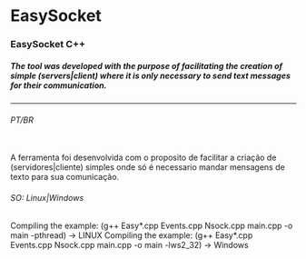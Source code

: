 # EasySocket
### EasySocket C++
##### The tool was developed with the purpose of facilitating the creation of simple (servers|client) where it is only necessary to send text messages for their communication.
__________________________________________________________________________________________________________________________________
###### PT/BR
<br> A ferramenta foi desenvolvida com o proposito de facilitar a criação de (servidores|cliente) simples onde só é necessario mandar mensagens de texto para sua comunicação.

###### SO: Linux|Windows

Compiling the example: (g++ Easy*.cpp Events.cpp Nsock.cpp main.cpp -o main -pthread) -> LINUX
Compiling the example: (g++ Easy*.cpp Events.cpp Nsock.cpp main.cpp -o main -lws2_32) -> Windows